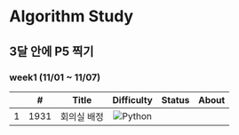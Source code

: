 # Algorithm Study

## 3달 안에 P5 찍기

### week1 (11/01 ~ 11/07)

|     |  #   |    Title    |                              Difficulty                              | Status | About |
| :-: | :--: | :---------: | :------------------------------------------------------------------: | :----: | :---: |
|  1  | 1931 | 회의실 배정 | ![Python](https://img.shields.io/badge/SILVER%20I-A3A3A3?style=flat) |        |       |

<!--
금: #D5A11E
은: #A3A3A3
동: #CD7F32
1	I
2	II
3	III
4	IV
5	V
-->
<!-- |4|7576|토마토|![Python](https://img.shields.io/badge/GOLD%20V-D5A11E?style=flat)  -->
<!-- |5|24416|피보나치 1|![Python](https://img.shields.io/badge/BRONZE%20I-CD7F32?style=flat) |   ✅   | -->
